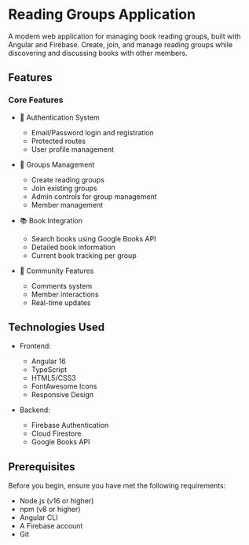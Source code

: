 # Reading Groups Application

A modern web application for managing book reading groups, built with Angular and Firebase. Create, join, and manage reading groups while discovering and discussing books with other members.

## Features

### Core Features
- 🔐 Authentication System
  - Email/Password login and registration
  - Protected routes
  - User profile management

- 👥 Groups Management
  - Create reading groups
  - Join existing groups
  - Admin controls for group management
  - Member management

- 📚 Book Integration
  - Search books using Google Books API
  - Detailed book information
  - Current book tracking per group

- 💬 Community Features
  - Comments system
  - Member interactions
  - Real-time updates



## Technologies Used

- Frontend:
  - Angular 16
  - TypeScript
  - HTML5/CSS3
  - FontAwesome Icons
  - Responsive Design

- Backend:
  - Firebase Authentication
  - Cloud Firestore
  - Google Books API

## Prerequisites

Before you begin, ensure you have met the following requirements:
- Node.js (v16 or higher)
- npm (v8 or higher)
- Angular CLI
- A Firebase account
- Git

